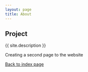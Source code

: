```yaml
---
layout: page
title: About
---
```


## Project
{{ site.description }}

Creating a second page to the website

[Back to index page](index.md)
